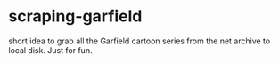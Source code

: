 # scraping-garfield
short idea to grab all the Garfield cartoon series from the net archive to local disk. Just for fun.
